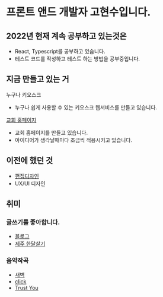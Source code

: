 # 프론트 앤드 개발자 고현수입니다. 

## 2022년 현재 계속 공부하고 있는것은
- React, Typescript를 공부하고 있습니다.
- 테스트 코드를 작성하고 테스트 하는 방법을 공부중입니다.

## 지금 만들고 있는 거
누구나 키오스크
- 누구나 쉽게 사용할 수 있는 키오스크 웹서비스를 만들고 있습니다.

[교회 홈페이지](https://y-chung.com)
- 교회 홈페이지를 만들고 있습니다. 
- 아이디어가 생각날때마다 조금씩 적용시키고 있습니다.

## 이전에 했던 것
- [편집디자인](https://drive.google.com/file/d/1AP7PkPkzIJwt5Rha8zGn6bkGHUd24esM/view?usp=sharing)
- UX/UI 디자인

## 취미

### 글쓰기를 좋아합니다.
- [블로그](https://movie42.github.io)
- [제주 한달살기](https://post.naver.com/my/series/detail.naver?seriesNo=652652&memberNo=578262)

### 음악작곡
- [새벽](https://youtu.be/wvbJMo7S_AM)
- [click](https://www.youtube.com/watch?v=3lBz84R1EPg)
- [Trust You](https://www.youtube.com/watch?v=GuT3j5kiQJw)
